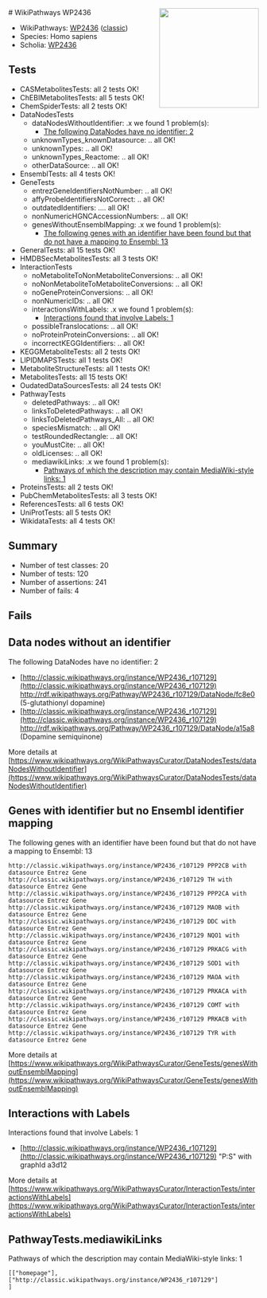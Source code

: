 <img style="float: right; width: 200px" src="https://upload.wikimedia.org/wikipedia/commons/thumb/8/83/Wplogo_with_text_500.png/640px-Wplogo_with_text_500.png" />
# WikiPathways WP2436

* WikiPathways: [WP2436](https://wikipathways.org/pathways/WP2436) ([classic](https://classic.wikipathways.org/instance/WP2436))
* Species: Homo sapiens
* Scholia: [WP2436](https://scholia.toolforge.org/wikipathways/WP2436)
## Tests
* CASMetabolitesTests: all 2 tests OK!
* ChEBIMetabolitesTests: all 5 tests OK!
* ChemSpiderTests: all 2 tests OK!
* DataNodesTests
    * dataNodesWithoutIdentifier: .x we found 1 problem(s):
        * [The following DataNodes have no identifier: 2](#d2d32fa1)
    * unknownTypes_knownDatasource: .. all OK!
    * unknownTypes: .. all OK!
    * unknownTypes_Reactome: .. all OK!
    * otherDataSource: .. all OK!
* EnsemblTests: all 4 tests OK!
* GeneTests
    * entrezGeneIdentifiersNotNumber: .. all OK!
    * affyProbeIdentifiersNotCorrect: .. all OK!
    * outdatedIdentifiers: .... all OK!
    * nonNumericHGNCAccessionNumbers: .. all OK!
    * genesWithoutEnsemblMapping: .x we found 1 problem(s):
        * [The following genes with an identifier have been found but that do not have a mapping to Ensembl: 13](#c4e54310)
* GeneralTests: all 15 tests OK!
* HMDBSecMetabolitesTests: all 3 tests OK!
* InteractionTests
    * noMetaboliteToNonMetaboliteConversions: .. all OK!
    * noNonMetaboliteToMetaboliteConversions: .. all OK!
    * noGeneProteinConversions: .. all OK!
    * nonNumericIDs: .. all OK!
    * interactionsWithLabels: .x we found 1 problem(s):
        * [Interactions found that involve Labels: 1](#630d2678)
    * possibleTranslocations: .. all OK!
    * noProteinProteinConversions: .. all OK!
    * incorrectKEGGIdentifiers: .. all OK!
* KEGGMetaboliteTests: all 2 tests OK!
* LIPIDMAPSTests: all 1 tests OK!
* MetaboliteStructureTests: all 1 tests OK!
* MetabolitesTests: all 15 tests OK!
* OudatedDataSourcesTests: all 24 tests OK!
* PathwayTests
    * deletedPathways: .. all OK!
    * linksToDeletedPathways: .. all OK!
    * linksToDeletedPathways_All: .. all OK!
    * speciesMismatch: .. all OK!
    * testRoundedRectangle: .. all OK!
    * youMustCite: .. all OK!
    * oldLicenses: .. all OK!
    * mediawikiLinks: .x we found 1 problem(s):
        * [Pathways of which the description may contain MediaWiki-style links: 1](#da69cf45)
* ProteinsTests: all 2 tests OK!
* PubChemMetabolitesTests: all 3 tests OK!
* ReferencesTests: all 6 tests OK!
* UniProtTests: all 5 tests OK!
* WikidataTests: all 4 tests OK!


## Summary

* Number of test classes: 20
* Number of tests: 120
* Number of assertions: 241
* Number of fails: 4

## Fails

<a name="d2d32fa1" />

## Data nodes without an identifier

The following DataNodes have no identifier: 2

* [http://classic.wikipathways.org/instance/WP2436_r107129](http://classic.wikipathways.org/instance/WP2436_r107129) http://rdf.wikipathways.org/Pathway/WP2436_r107129/DataNode/fc8e0 (5-glutathionyl dopamine)
* [http://classic.wikipathways.org/instance/WP2436_r107129](http://classic.wikipathways.org/instance/WP2436_r107129) http://rdf.wikipathways.org/Pathway/WP2436_r107129/DataNode/a15a8 (Dopamine semiquinone)


More details at [https://www.wikipathways.org/WikiPathwaysCurator/DataNodesTests/dataNodesWithoutIdentifier](https://www.wikipathways.org/WikiPathwaysCurator/DataNodesTests/dataNodesWithoutIdentifier)

<a name="c4e54310" />

## Genes with identifier but no Ensembl identifier mapping

The following genes with an identifier have been found but that do not have a mapping to Ensembl: 13
```
http://classic.wikipathways.org/instance/WP2436_r107129 PPP2CB with datasource Entrez Gene
http://classic.wikipathways.org/instance/WP2436_r107129 TH with datasource Entrez Gene
http://classic.wikipathways.org/instance/WP2436_r107129 PPP2CA with datasource Entrez Gene
http://classic.wikipathways.org/instance/WP2436_r107129 MAOB with datasource Entrez Gene
http://classic.wikipathways.org/instance/WP2436_r107129 DDC with datasource Entrez Gene
http://classic.wikipathways.org/instance/WP2436_r107129 NQO1 with datasource Entrez Gene
http://classic.wikipathways.org/instance/WP2436_r107129 PRKACG with datasource Entrez Gene
http://classic.wikipathways.org/instance/WP2436_r107129 SOD1 with datasource Entrez Gene
http://classic.wikipathways.org/instance/WP2436_r107129 MAOA with datasource Entrez Gene
http://classic.wikipathways.org/instance/WP2436_r107129 PRKACA with datasource Entrez Gene
http://classic.wikipathways.org/instance/WP2436_r107129 COMT with datasource Entrez Gene
http://classic.wikipathways.org/instance/WP2436_r107129 PRKACB with datasource Entrez Gene
http://classic.wikipathways.org/instance/WP2436_r107129 TYR with datasource Entrez Gene
```

More details at [https://www.wikipathways.org/WikiPathwaysCurator/GeneTests/genesWithoutEnsemblMapping](https://www.wikipathways.org/WikiPathwaysCurator/GeneTests/genesWithoutEnsemblMapping)

<a name="630d2678" />

## Interactions with Labels

Interactions found that involve Labels: 1

* [http://classic.wikipathways.org/instance/WP2436_r107129](http://classic.wikipathways.org/instance/WP2436_r107129) "P:S" with graphId a3d12


More details at [https://www.wikipathways.org/WikiPathwaysCurator/InteractionTests/interactionsWithLabels](https://www.wikipathways.org/WikiPathwaysCurator/InteractionTests/interactionsWithLabels)

<a name="da69cf45" />

## PathwayTests.mediawikiLinks

Pathways of which the description may contain MediaWiki-style links: 1
```
[["homepage"],
["http://classic.wikipathways.org/instance/WP2436_r107129"]
]
```

